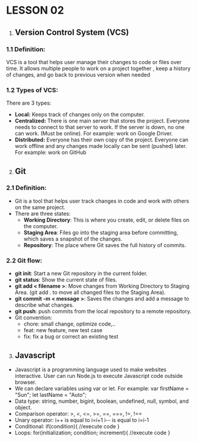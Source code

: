# LESSON 02
1. ## Version Control System (VCS)
### 1.1 Definition:
VCS is a tool that helps user manage their changes to code or files over time.
It allows multiple people to work on a project together , keep a history of changes, and go back to previous version when needed
### 1.2 Types of VCS:
There are 3 types:
- **Local:** Keeps track of changes only on the computer.
- **Centralized:** There is one main server that stores the project. Everyone needs to connect to that server to work. If the server is down, no one can work. (Must be online).
For example: work on Google Driver.
- **Distributed:** Everyone has their own copy of the project. Everyone can work offline and any changes made locally can be sent (pushed) later.
For example: work on GitHub


2. ## Git
### 2.1 Definition:
- Git is a tool that helps user track changes in code and work with others on the same project.
- There are three states:
    + **Working Directory**: This is where you create, edit, or delete files on the computer.
    + **Staging Area**: Files go into the staging area before committing, which saves a snapshot of the changes.
    + **Repository**: The place where Git saves the full history of commits.
### 2.2 Git flow:
- **git init**: Start a new Git repository in the current folder.
- **git status**: Show the current state of files.
- **git add < filename >**: Move changes from Working Directory to Staging Area. (git add . to move all changed files to the Staging Area).
- **git commit -m < message >**: Saves the changes and add a message to describe what changes.
- **git push**: push commits from the local repository to a remote repository.
- Git convention:
    + chore: small change, optimize code,..
    + feat: new feature, new test case
    + fix: fix a bug or correct an existing test

3. ## Javascript
- Javascript is a programming language used to make websites interactive. User can run Node.js to execute Javascript code outside browser.
- We can declare variables using var or let. For example:
var firstName = "Sun";
let lastName = "Auto";
- Data type: string, number, bigint, boolean, undefined, null, symbol, and object.
- Comparison operator: >, <, <=, >=, ==, ===, !=, !==
- Unary operator:
    i++ is equal to i=i+1
    i-- is equal to i=i-1
- Conditional: if(condition){
    //execute code
}
- Loops: for(initialization; condition; increment){
    //execute code
}
